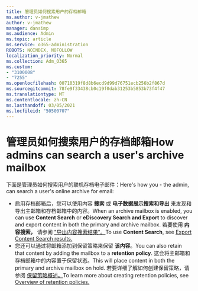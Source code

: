 ```yaml
---
title: 管理员如何搜索用户的存档邮箱
ms.author: v-jmathew
author: v-jmathew
manager: dansimp
ms.audience: Admin
ms.topic: article
ms.service: o365-administration
ROBOTS: NOINDEX, NOFOLLOW
localization_priority: Normal
ms.collection: Adm_O365
ms.custom:
- "3100008"
- "7255"
ms.openlocfilehash: 00710319f8d8b6ecd9d99d76751ecb256b2f867d
ms.sourcegitcommit: 78fe9f33438cb0c19f0dab31253b5853b73f4f47
ms.translationtype: MT
ms.contentlocale: zh-CN
ms.lasthandoff: 03/05/2021
ms.locfileid: "50500707"
---
```

# <a name="how-admins-can-search-a-users-archive-mailbox"></a><span data-ttu-id="c71e0-102">管理员如何搜索用户的存档邮箱</span><span class="sxs-lookup"><span data-stu-id="c71e0-102">How admins can search a user's archive mailbox</span></span>

<span data-ttu-id="c71e0-103">下面是管理员如何搜索用户的联机存档电子邮件：</span><span class="sxs-lookup"><span data-stu-id="c71e0-103">Here's how you - the admin, can search a user's online archive for email:</span></span>

* <span data-ttu-id="c71e0-104">启用存档邮箱后，您可以使用内容 **搜索** 或 **电子数据展示搜索和导出** 来发现和导出主邮箱和存档邮箱中的内容。</span><span class="sxs-lookup"><span data-stu-id="c71e0-104">When an archive mailbox is enabled, you can use **Content Search** or **eDiscovery Search and Export** to discover and export content in both the primary and archive mailbox.</span></span> <span data-ttu-id="c71e0-105">若要使用 **内容搜索，** 请参阅 ["导出内容搜索结果"。](https://docs.microsoft.com/office365/securitycompliance/export-search-results)</span><span class="sxs-lookup"><span data-stu-id="c71e0-105">To use **Content Search**, see [Export Content Search results.](https://docs.microsoft.com/office365/securitycompliance/export-search-results)</span></span>
* <span data-ttu-id="c71e0-106">您还可以通过将邮箱添加到保留策略来保留 **该内容**。</span><span class="sxs-lookup"><span data-stu-id="c71e0-106">You can also retain that content by adding the mailbox to a **retention policy**.</span></span> <span data-ttu-id="c71e0-107">这会将主邮箱和存档邮箱中的内容置于保留状态。</span><span class="sxs-lookup"><span data-stu-id="c71e0-107">This will place content in both the primary and archive mailbox on hold.</span></span> <span data-ttu-id="c71e0-108">若要详细了解如何创建保留策略，请参阅 [保留策略概述。](https://docs.microsoft.com/office365/securitycompliance/retention-policies)</span><span class="sxs-lookup"><span data-stu-id="c71e0-108">To learn more about creating retention policies, see [Overview of retention policies.](https://docs.microsoft.com/office365/securitycompliance/retention-policies)</span></span>
